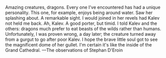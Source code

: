 Amazing creatures, dragons. Every one I've encountered has had a unique personality. This one, for example, enjoys being around water. Saw her splashing about. A remarkable sight. I would joined in her revels had Kalev not held me back. Ah, Kalev. A good porter, but timid. I told Kalev and the others: dragons much prefer to eat beasts of the wilds rather than humans.
Unfortunately, I was proven wrong, a day later; the creature turned away from a gurgut to go after poor Kalev. I hope the brave little soul got to see the magnificent dome of her gullet. I'm certain it's like the inside of the Grand Cathedral.
—The observations of Stephan D'Eroin